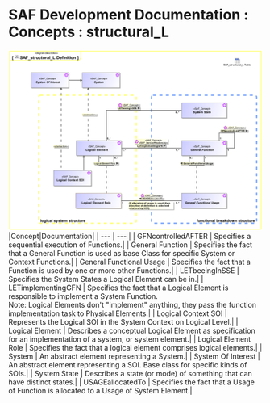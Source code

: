 # SAF Development Documentation : Concepts : structural_L 
![SAF_structural_L Definition.svg](./diagrams/SAF_structural_L-Definition.svg)
|Concept|Documentation|
| --- | --- |
| GFNcontrolledAFTER | Specifies a sequential execution of Functions.|
| General Function | Specifies the fact that a General Function is used as base Class for specific System or Context Functions.|
| General Functional Usage | Specifies the fact that a Function is used by one or more other Functions.|
| LETbeeingInSSE | Specifies the  System States a Logical Element can be in.|
| LETimplementingGFN | Specifies the fact that a Logical Element is responsible to implement a System Function.<br>Note: Logical Elements don't "implement" anything, they pass the function implementation task to Physical Elements.|
| Logical Context SOI | Represents the Logical SOI in the System Context on Logical Level.|
| Logical Element | Describes a conceptual Logical Element as specification for an implementation of a system, or system element.|
| Logical Element Role | Specifies the fact that a logical element comprises logical elements.|
| System | An abstract element representing a System.|
| System Of Interest | An abstract element representing a SOI. Base class for specific kinds of SOIs.|
| System State | Describes a state (or mode) of something that can have distinct states.|
| USAGEallocatedTo | Specifies the fact that a Usage of Function is allocated to a Usage of System Element.|
